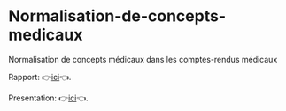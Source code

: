 # Normalisation-de-concepts-medicaux
Normalisation de concepts médicaux dans les comptes-rendus médicaux

Rapport: :point_right:[ici](https://github.com/RomaricKanyamibwa/Normalisation-de-concepts-medicaux/blob/master/PROJET_FINAL__R_seaux_de_neurones_.pdf):point_left:.

Presentation: :point_right:[ici](https://github.com/RomaricKanyamibwa/Normalisation-de-concepts-medicaux/blob/master/PROJET%20FINAL.pdf):point_left:.
